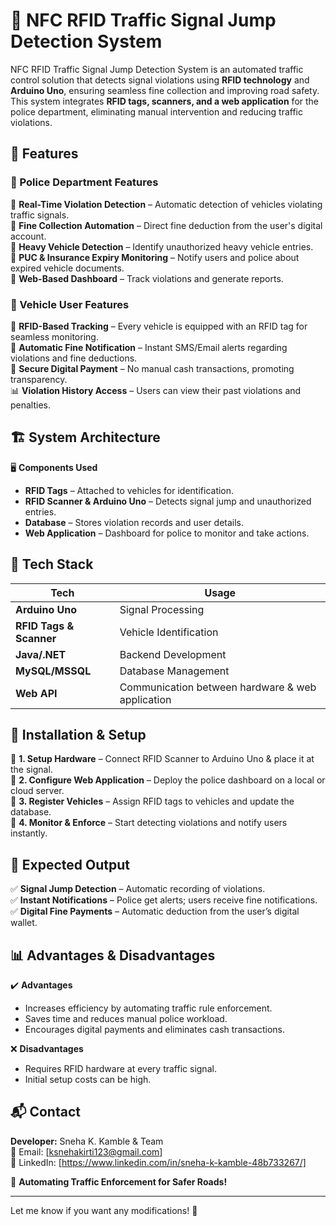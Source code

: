 # 🚦 NFC RFID Traffic Signal Jump Detection System  

NFC RFID Traffic Signal Jump Detection System is an automated traffic control solution that detects signal violations using **RFID technology** and **Arduino Uno**, ensuring seamless fine collection and improving road safety. This system integrates **RFID tags, scanners, and a web application** for the police department, eliminating manual intervention and reducing traffic violations.  

## 🚀 Features  

### 👮 Police Department Features  
📌 **Real-Time Violation Detection** – Automatic detection of vehicles violating traffic signals.  
📌 **Fine Collection Automation** – Direct fine deduction from the user's digital account.  
📌 **Heavy Vehicle Detection** – Identify unauthorized heavy vehicle entries.  
📌 **PUC & Insurance Expiry Monitoring** – Notify users and police about expired vehicle documents.  
📌 **Web-Based Dashboard** – Track violations and generate reports.  

### 🚗 Vehicle User Features  
📝 **RFID-Based Tracking** – Every vehicle is equipped with an RFID tag for seamless monitoring.  
📍 **Automatic Fine Notification** – Instant SMS/Email alerts regarding violations and fine deductions.  
🔔 **Secure Digital Payment** – No manual cash transactions, promoting transparency.  
📊 **Violation History Access** – Users can view their past violations and penalties.  

## 🏗️ System Architecture  
🖥 **Components Used**  
- **RFID Tags** – Attached to vehicles for identification.  
- **RFID Scanner & Arduino Uno** – Detects signal jump and unauthorized entries.  
- **Database** – Stores violation records and user details.  
- **Web Application** – Dashboard for police to monitor and take actions.  

## 📂 Tech Stack  
| Tech | Usage |  
|------|--------|  
| **Arduino Uno** | Signal Processing |  
| **RFID Tags & Scanner** | Vehicle Identification |  
| **Java/.NET** | Backend Development |  
| **MySQL/MSSQL** | Database Management |  
| **Web API** | Communication between hardware & web application |  

## 🎯 Installation & Setup  
🔹 **1. Setup Hardware** – Connect RFID Scanner to Arduino Uno & place it at the signal.  
🔹 **2. Configure Web Application** – Deploy the police dashboard on a local or cloud server.  
🔹 **3. Register Vehicles** – Assign RFID tags to vehicles and update the database.  
🔹 **4. Monitor & Enforce** – Start detecting violations and notify users instantly.  

## 📸 Expected Output  
✅ **Signal Jump Detection** – Automatic recording of violations.  
✅ **Instant Notifications** – Police get alerts; users receive fine notifications.  
✅ **Digital Fine Payments** – Automatic deduction from the user’s digital wallet.  

## 📊 Advantages & Disadvantages  
✔️ **Advantages**  
- Increases efficiency by automating traffic rule enforcement.  
- Saves time and reduces manual police workload.  
- Encourages digital payments and eliminates cash transactions.  

❌ **Disadvantages**  
- Requires RFID hardware at every traffic signal.  
- Initial setup costs can be high.  

## 📬 Contact  
**Developer:** Sneha K. Kamble & Team  
📧 Email: [ksnehakirti123@gmail.com]  
🔗 LinkedIn: [https://www.linkedin.com/in/sneha-k-kamble-48b733267/]  

🚀 **Automating Traffic Enforcement for Safer Roads!**  

---

Let me know if you want any modifications! 🚀
